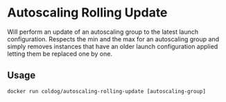 # Autoscaling Rolling Update

Will perform an update of an autoscaling group to the latest launch configuration. Respects the min and the max for an autoscaling group and simply removes instances that have an older launch configuration applied letting them be replaced one by one.

## Usage

```
docker run coldog/autoscaling-rolling-update [autoscaling-group]
```
